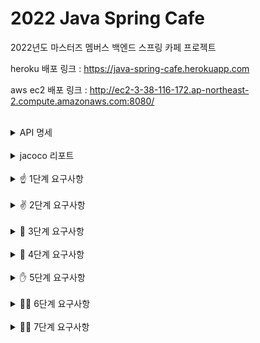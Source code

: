# 2022 Java Spring Cafe

2022년도 마스터즈 멤버스 백엔드 스프링 카페 프로젝트

heroku 배포 링크 : <https://java-spring-cafe.herokuapp.com>

aws ec2 배포 링크 : <http://ec2-3-38-116-172.ap-northeast-2.compute.amazonaws.com:8080/>

<br/>
<details>
<summary> API 명세</summary>
<div markdown="1">
<br/>

### User

| user            | URL                 | Method | URL Params       | Data Params                                                     | Success Response                  | Error Response      |
|:----------------|---------------------|--------|------------------|-----------------------------------------------------------------|-----------------------------------|---------------------|
| listUsers       | /users              | GET    |                  |                                                                 | code: 200, view: user/list        |                     |
| showUser        | /users/:userId      | GET    | `userId: string` |                                                                 | code: 200, view: user/profile     | code: 404           |
| formCreateUser  | /users/form         | GET    |                  |                                                                 | code: 200, view: user/form        |                     |
| createUser      | /users              | POST   |                  | `userId: string, password: string, name: string, email: string` | code: 200, redirect: /users       | code: 409 code: 500 |
| formUpdateUser  | /users/:userId/form | GET    | `userId: string` |                                                                 | code: 200, view: user/update_form | code: 404           |
| updateUser      | /users/:userId      | PUT    | `userId: string` | `password: string, name: string, email: string`                 | code: 200, redirect: /users       | code: 404           |

### Article

| article           | URL             | Method | URL Params | Data Params                                       | Success Response         | Error Response      |
|-------------------|-----------------|--------|------------|---------------------------------------------------|--------------------------|---------------------|
| formCreateArticle | /articles/form  | GET    |            |                                                   | code: 200 view: qna/form |                     |
| createArticle     | /articles       | POST   |            | `writer: string, title: string, contents: string` | code: 200 redirect: /    | code: 404 code: 500 |
| listArticles      | /               | GET    |            |                                                   | code: 200 view: qna/list |                     |
| showArticle       | /articles/:id   | GET    | `id: int`  |                                                   | code: 200 view: qna/show | code: 404           |

### Auth

| auth      | URL         | Method | URL Params | Data Params                        | Success Response           | Error Response      |
|-----------|-------------|--------|------------|------------------------------------|----------------------------|---------------------|
| formLogin | /login/form | GET    |            |                                    | code: 200 view: form/login |                     |
| login     | /login      | POST   |            | `userId: string, password: string` | code: 200 redirect: /users | code: 404 code: 409 |
| logout    | /logout     | GET    |            |                                    | code: 200 redirect: /users |                     |

<br/>
</div>
</details>

<br/>
<details>
<summary> jacoco 리포트</summary>
<div markdown="1">
<br/>

### Bundle

![image](https://user-images.githubusercontent.com/50660684/158010241-efdcfe5b-989d-405e-9b42-bea4ee6c3362.png)

### Controller

![image](https://user-images.githubusercontent.com/50660684/158010292-4e4cbde2-7851-4735-9f7a-abcbfe2d26ee.png)

### Service

![image](https://user-images.githubusercontent.com/50660684/158010308-80312217-894f-47f1-839e-d3fd101c903b.png)

### Repository

![image](https://user-images.githubusercontent.com/50660684/158010331-f5e1650e-519d-46e6-b0ec-655913fc38d9.png)

<br/>
</div>
</details>

<br/>
<details>
<summary>☝ 1단계 요구사항</summary>
<div markdown="1">
<br/>

## 스프링 카페 1단계 - 회원 가입 및 목록 기능

### 회원가입 기능 구현

- [X] 가입하기 페이지는 static/user/form.html을 사용한다.
- [X] static에 있는 html을 templates로 이동한다.
- [X] 사용자 관리 기능 구현을 담당할 UserController를 추가하고 애노테이션 매핑한다.
    - @Controller 애노테이션 추가
- [X] 회원가입하기 요청(POST 요청)을 처리할 메소드를 추가하고 매핑한다.
    - @PostMapping 추가하고 URL 매핑한다.
- [X] 사용자가 전달한 값을 User 클래스를 생성해 저장한다.
    - 회원가입할 때 전달한 값을 저장할 수 있는 필드를 생성한 후 setter와 getter 메소드를 생성한다.
- [X] 사용자 목록을 관리하는 ArrayList를 생성한 후 앞에서 생성한 User 인스턴스를 ArrayList에 저장한다.
- [X] 사용자 추가를 완료한 후 사용자 목록 페이지("redirect:/users")로 이동한다.

### 회원목록 기능 구현

- [X] 회원목록 페이지는 static/user/list.html을 사용한다.
- [X] static에 있는 html을 templates로 이동한다.
- [X] Controller 클래스는 회원가입하기 과정에서 추가한 UserController를 그대로 사용한다.
- [X] 회원목록 요청(GET 요청)을 처리할 메소드를 추가하고 매핑한다.
    - @GetMapping을 추가하고 URL 매핑한다.
- [X] Model을 메소드의 인자로 받은 후 Model에 사용자 목록을 users라는 이름으로 전달한다.
- [X] 사용자 목록을 user/list.html로 전달하기 위해 메소드 반환 값을 "user/list"로 한다.
- [X] user/list.html 에서 사용자 목록을 출력한다.

### 회원 프로필 정보보기

- [X] 회원 프로필 보기 페이지는 static/user/profile.html을 사용한다.
- [X] static에 있는 html을 templates로 이동한다.
- [X] 앞 단계의 사용자 목록 html인 user/list.html 파일에 닉네임을 클릭하면 프로필 페이지로 이동하도록 한다.
    - html에서 페이지 이동은 <a /> 태그를 이용해 가능하다.
    - "<a href="/users/{{userId}} />" 와 같이 구현한다.
- [X] Controller 클래스는 앞 단계에서 사용한 UserController를 그대로 사용한다.
- [X] 회원프로필 요청(GET 요청)을 처리할 메소드를 추가하고 매핑한다.
    - @GetMapping을 추가하고 URL 매핑한다.
    - URL은 "/users/{userId}"와 같이 매핑한다.
- [X] URL을 통해 전달한 사용자 아이디 값은 @PathVariable 애노테이션을 활용해 전달 받을 수 있다.
- [X] ArrayList에 저장되어 있는 사용자 중 사용자 아이디와 일치하는 User 데이터를 Model에 저장한다.
- [X] user/profile.html 에서는 Controller에서 전달한 User 데이터를 활용해 사용자 정보를 출력한다.

<br/>
</div>
</details>

<br/>
<details>
<summary>✌ 2단계 요구사항</summary>
<div markdown="1">
<br/>

## 스프링 카페 2단계 - 글 쓰기 기능 구현

### 글쓰기

- [X] 게시글 페이지는 static/qna/form.html을 수정해서 사용한다.
- [X] static에 있는 html을 templates로 이동한다.
- [X] 게시글 기능 구현을 담당할 ArticleController를 추가하고 애노테이션 매핑한다.
- [X] 게시글 작성 요청(POST 요청)을 처리할 메소드를 추가하고 매핑한다.
- [X] 사용자가 전달한 값을 Article 클래스를 생성해 저장한다.
- [X] 게시글 목록을 관리하는 ArrayList를 생성한 후 앞에서 생성한 Article 인스턴스를 ArrayList에 저장한다.
- [X] 게시글 추가를 완료한 후 메인 페이지(“redirect:/”)로 이동한다.

### 글 목록 조회하기

- [X] 메인 페이지(요청 URL이 “/”)를 담당하는 Controller의 method에서 게시글 목록을 조회한다.
- [X] 조회한 게시글 목록을 Model에 저장한 후 View에 전달한다. 게시글 목록은 앞의 게시글 작성 단계에서 생성한 ArrayList를 그대로 전달한다.
- [X] View에서 Model을 통해 전달한 게시글 목록을 출력한다.

### 게시글 상세보기

- [X] 게시글 목록(qna/list.html)의 제목을 클릭했을 때 게시글 상세 페이지에 접속할 수 있도록 한다.
- [X] 게시글 상세 페이지 접근 URL은 "/articles/{index}"(예를 들어 첫번째 글은 /articles/1)와 같이 구현한다.
- [X] 게시글 객체에 id 인스턴스 변수를 추가하고 ArrayList에 게시글 객체를 추가할 때 ArrayList.size() + 1을 게시글 객체의 id로 사용한다.
- [X] Controller에 상세 페이지 접근 method를 추가하고 URL은 /articles/{index}로 매핑한다.
- [X] ArrayList에서 index - 1 해당하는 데이터를 조회한 후 Model에 저장해 /qna/show.html에 전달한다.
- [X] /qna/show.html에서는 Controller에서 전달한 데이터를 활용해 html을 생성한다.

### 회원정보 수정 화면

- [X] /user/form.html 파일을 /user/updateForm.html로 복사한 후 수정화면을 생성한다.
- [X] URL 매핑을 할 때 "/users/{id}/form"와 같이 URL을 통해 인자를 전달하는 경우 @PathVariable 애노테이션을 활용해 인자 값을 얻을 수 있다.
- [X] public String updateForm(@PathVariable String id)와 같이 구현 가능하다.
- [X] Controller에서 전달한 값을 입력 폼에서 출력하려면 value를 사용하면 된다.

### 회원정보 수정

- [X] URL 매핑을 할 때 "/users/{id}"와 같이 URL을 통해 인자를 전달하는 경우 @PathVariable 애노테이션을 활용해 인자 값을 얻을 수 있다.
- [X] UserController의 사용자가 수정한 정보를 User 클래스에 저장한다.
- [X] {id}에 해당하는 User를 DB에서 조회한다(UserRepository의 findOne()).
- [X] DB에서 조회한 User 데이터를 새로 입력받은 데이터로 업데이트한다.
- [X] UserRepository의 save() 메소드를 사용해 업데이트한다.

<br/>
</div>
</details>

<br/>
<details>
<summary>🤘 3단계 요구사항</summary>
<div markdown="1">
<br/>

## 스프링 카페 3단계 - DB에 저장하기

- [X] H2 데이터베이스 의존성을 추가하고 연동한다.
    - ORM은 사용하지 않는다.
    - Spring JDBC를 사용한다.
    - DB 저장 및 조회에 필요한 SQL은 직접 작성한다.
- [X] 게시글 데이터 저장하기
    - Article 클래스를 DB 테이블에 저장할 수 있게 구현한다.
    - Article 테이블이 적절한 PK를 가지도록 구현한다.
- [X] 게시글 목록 구현하기
    - 전체 게시글 목록 데이터를 DB에서 조회하도록 구현한다.
- [X] 게시글 상세보기 구현하기
    - 게시글의 세부 내용을 DB에서 가져오도록 구현한다.
- [X] 사용자 정보 DB에 저장
    - 회원가입을 통해 등록한 사용자 정보를 DB에 저장한다.
- [X] 배포하기
    - heroku를 사용해서 배포를 진행한다.

<br/>
</div>
</details>

<br/>
<details>
<summary>🖖 4단계 요구사항</summary>
<div markdown="1">
<br/>

## 스프링 카페 4단계 - DB에 저장하기

- [X] 로그인과 로그아웃이 기능이 정상적으로 동작한다.
    - 현재 상태가 로그인 상태이면 상단 메뉴에서 “로그아웃”, “개인정보수정”이 표시되어야 한다.
    - 현재 상테가 로그인 상태가 아니라면 상단 메뉴에서 “로그인”, “회원가입”이 표시되어야 한다.
- [X] Spring MVC에서 메소드의 인자로 HttpSession을 이용해서 로그인을 구현한다.
    - Spring Security와 같은 별도 라이브러리 등은 사용하지 않는다.
    - API가 아닌 템플릿 기반으로 구현한다.
- [X] 로그인한 사용자는 자신의 정보를 수정할 수 있어야 한다.
    - 이름, 이메일만 수정할 수 있으며, 사용자 아이디는 수정할 수 없다.
    - 비밀번호가 일치하는 경우에만 수정 가능하다.
    - 로그인한 사용자와 수정하는 계정의 id가 같은 경우만 수정하도록 한다.
    - 다른 사용자의 정보를 수정하려는 경우 에러 페이지를 만든 후 에러 메시지를 출력한다.
- [X] 권한 체크에 대한 테스트를 위해 2명 이상의 테스트 데이터를 추가한다.

<br/>
</div>
</details>

<br/>
<details>
<summary>✋ 5단계 요구사항</summary>
<div markdown="1">
<br/>

## 스프링 카페 5단계 - 게시글 권한 부여

### 기능 요구 사항

- [X] 로그인하지 않은 사용자는 게시글의 목록만 볼 수 있다.
- [X] 로그인한 사용자만 게시글의 세부내용을 볼 수 있다.
- [X] 로그인한 사용자만 게시글을 작성할 수 있다.
- [X] 로그인한 사용자는 자신의 글을 수정 및 삭제할 수 있다.

### 게시글 작성하기

- [X] 글작성 화면에서 글쓴이 입력 필드를 삭제한다.
- [X] 로그인하지 않은 사용자가 글쓰기 페이지에 접근할 경우 로그인 페이지로 이동한다.

### 게시글 수정하기

- [X] 수정하기 폼 과 수정하기 기능은 로그인 사용자와 글쓴이의 사용자 아이디가 같은 경우에만 가능하다.
- [X] 상황에 따라 "다른 사람의 글을 수정할 수 없다."와 같은 에러 메시지를 출력하는 페이지로 이동하도록 구현한다.

### 게시글 삭제하기

- [X] 삭제하기는 로그인 사용자와 글쓴이의 사용자 아이디가 같은 경우에만 가능하다.
- [X] 상황에 따라 "다른 사람의 글을 삭제할 수 없다."와 같은 에러 메시지를 출력하는 페이지로 이동하도록 구현한다.

<br/>
</div>
</details>


<br/>
<details>
<summary>🚴‍♂️ 6단계 요구사항</summary>
<div markdown="1">
<br/>

## 스프링 카페 6단계 - 게시글 권한 부여

### 기능 요구 사항

- [X] 로그인한 사용자는 게시글 상세보기 화면에서 댓글들을 볼 수 있다.
- [X] 로그인한 사용자는 댓글을 추가할 수 있다.
- [X] 자신이 쓴 댓글에 한해 댓글을 삭제할 수 있다.

### 프로그래밍 요구사항

- [X] Reply 클래스를 추가하고 DB에 저장한다.
- [X] Heroku로 배포를 진행하고 README에 배포 URL을 기술한다.

### 추가 요구 사항

- [X] 게시글 데이터를 완전히 삭제하는 것이 아니라 데이터의 상태를 삭제 상태(deleted - boolean type)로 변경한다.
- [X] 로그인 사용자와 게시글 작성자가 같은 경우 삭제 가능하다.
- [X] 댓글이 없는 경우 삭제가 가능하다.
- [X] 게시글 작성자와 댓글 작성자가 다를 경우 삭제는 불가능하다.
- [X] (선택) 게시글 작성자와 댓글 작성자가 모두 같은 경우 삭제가 가능하다.
- [X] (선택) 게시글을 삭제할 때 댓글 또한 삭제해야 하며, 댓글의 삭제 또한 삭제 상태(deleted)를 변경한다.

<br/>
</div>
</details>


<br/>
<details>
<summary>🏄‍♂️ 7단계 요구사항</summary>
<div markdown="1">
<br/>

## 스프링 카페 6단계 - 게시글 권한 부여

### 구현 요구사항

- [X] RestController 와 AJAX로 구현한다.
- [X] 데이터베이스는 MySQL 8.0을 이용한다.

### 배포 요구사항

- [X] AWS EC2로 배포한다.
- [X] 배포 IP를 README에 기술한다.
- [X] 데이터베이스와 같은 인스턴스를 사용한다.

### 추가 요구 사항

- [X] 새로운 답변을 추가하는 기능을 AJAX로 구현한다.
- [X] 답변 삭제하는 기능을 AJAX로 구현한다.

<br/>
</div>
</details>






